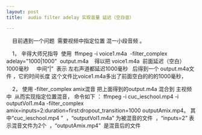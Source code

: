 ```yaml
---
layout: post
title:  audio filter adelay 实现音量 延迟（空白音）

---
```

    目前遇到一个问题  需要视频中指定位置 混一小段音频 。

    1， 辛得大师兄指导  使用  ffmpeg -i voice1.m4a  -filter_complex adelay="1000|1000"  output.m4a    得以把 voice1.m4a  前面延迟（空白）1000毫秒     中间“|”  表示 左右声道都延迟1000毫秒   后得到一个 output.m4a文件 ，它的时间长度 这个文件比voice1.m4a多出了前面空白的的的1000毫秒，

    2， 使用 -filter_complex amix混音 把上面得到的output.m4a 混合到 主视频中  从而实现指定位置混音， 命令如下 ：
ffmpeg -i cuc_ieschool.mp4 -i outputVol1.m4a -filter_complex amix=inputs=2:duration=first:dropout_transition=1000 outputAmix.mp4。
其中“cuc_ieschool.mp4 ”  ，“outputVol1.m4a” 为被混音的文件  ，“inputs=2” 表示混音文件为2个  ，“outputAmix.mp4”  是混音后的文件
